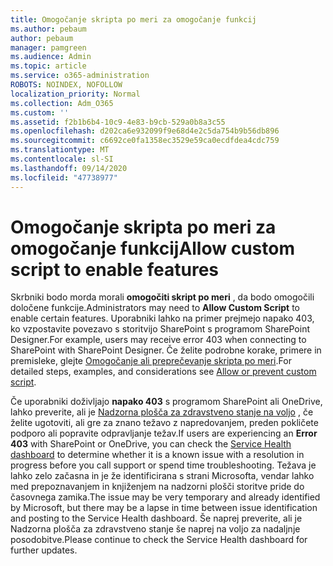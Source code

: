 ```yaml
---
title: Omogočanje skripta po meri za omogočanje funkcij
ms.author: pebaum
author: pebaum
manager: pamgreen
ms.audience: Admin
ms.topic: article
ms.service: o365-administration
ROBOTS: NOINDEX, NOFOLLOW
localization_priority: Normal
ms.collection: Adm_O365
ms.custom: ''
ms.assetid: f2b1b6b4-10c9-4e83-b9cb-529a0b8a3c55
ms.openlocfilehash: d202ca6e932099f9e68d4e2c5da754b9b56db896
ms.sourcegitcommit: c6692ce0fa1358ec3529e59ca0ecdfdea4cdc759
ms.translationtype: MT
ms.contentlocale: sl-SI
ms.lasthandoff: 09/14/2020
ms.locfileid: "47738977"
---
```

# <a name="allow-custom-script-to-enable-features"></a><span data-ttu-id="59f73-102">Omogočanje skripta po meri za omogočanje funkcij</span><span class="sxs-lookup"><span data-stu-id="59f73-102">Allow custom script to enable features</span></span>

<span data-ttu-id="59f73-103">Skrbniki bodo morda morali **omogočiti skript po meri** , da bodo omogočili določene funkcije.</span><span class="sxs-lookup"><span data-stu-id="59f73-103">Administrators may need to **Allow Custom Script** to enable certain features.</span></span> <span data-ttu-id="59f73-104">Uporabniki lahko na primer prejmejo napako 403, ko vzpostavite povezavo s storitvijo SharePoint s programom SharePoint Designer.</span><span class="sxs-lookup"><span data-stu-id="59f73-104">For example, users may receive error 403 when connecting to SharePoint with SharePoint Designer.</span></span> <span data-ttu-id="59f73-105">Če želite podrobne korake, primere in premisleke, glejte [Omogočanje ali preprečevanje skripta po meri](https://docs.microsoft.com/sharepoint/allow-or-prevent-custom-script).</span><span class="sxs-lookup"><span data-stu-id="59f73-105">For detailed steps, examples, and considerations see [Allow or prevent custom script](https://docs.microsoft.com/sharepoint/allow-or-prevent-custom-script).</span></span>

<span data-ttu-id="59f73-106">Če uporabniki doživljajo **napako 403** s programom SharePoint ali OneDrive, lahko preverite, ali je [Nadzorna plošča za zdravstveno stanje na voljo](https://admin.microsoft.com/AdminPortal/Home#/servicehealth) , če želite ugotoviti, ali gre za znano težavo z napredovanjem, preden pokličete podporo ali popravite odpravljanje težav.</span><span class="sxs-lookup"><span data-stu-id="59f73-106">If users are experiencing an **Error 403** with SharePoint or OneDrive, you can check the [Service Health dashboard](https://admin.microsoft.com/AdminPortal/Home#/servicehealth) to determine whether it is a known issue with a resolution in progress before you call support or spend time troubleshooting.</span></span> <span data-ttu-id="59f73-107">Težava je lahko zelo začasna in je že identificirana s strani Microsofta, vendar lahko med prepoznavanjem in knjiženjem na nadzorni plošči storitve pride do časovnega zamika.</span><span class="sxs-lookup"><span data-stu-id="59f73-107">The issue may be very temporary and already identified by Microsoft, but there may be a lapse in time between issue identification and posting to the Service Health dashboard.</span></span> <span data-ttu-id="59f73-108">Še naprej preverite, ali je Nadzorna plošča za zdravstveno stanje še naprej na voljo za nadaljnje posodobitve.</span><span class="sxs-lookup"><span data-stu-id="59f73-108">Please continue to check the Service Health dashboard for further updates.</span></span>

